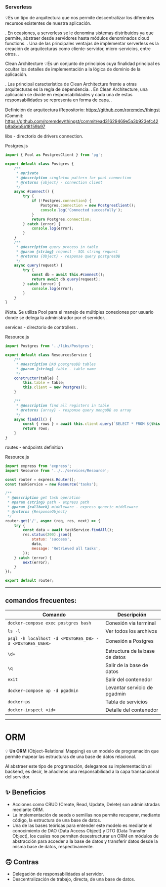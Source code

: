 ### Serverless
💡Es un tipo de arquitectura que nos permite descentralizar los diferentes recursos existentes de nuestra aplicación.

. En ocasiones, a serverless se le denomina sistemas distribuidos ya que permite, abstraer desde servidores hasta módulos denominados cloud functions. . Una de las principales ventajas de implementar serverless es la creación de arquitecturas como cliente-servidor, micro-servicios, entre otros. .

Clean Architecture
💡Es un conjunto de principios cuya finalidad principal es ocultar los detalles de implementación a la lógica de dominio de la aplicación.

. Las principal característica de Clean Architecture frente a otras arquitecturas es la regla de dependencia. . En Clean Architecture, una aplicación se divide en responsabilidades y cada una de estas responsabilidades se representa en forma de capa. .

Definición de arquitectura
ℹ️Repositorio: https://github.com/roremdev/thingst ℹ️Commit: https://github.com/roremdev/thingst/commit/ead31629469e5a3b923efc42b8b8eb5b18159b97

libs - directorio de drivers connection.

Postgres.js

```js
import { Pool as PostgresClient } from 'pg';

export default class Postgres {
    /**
     * @private
     * @description singleton pattern for pool connection
     * @returns {object} - connection client
     */
    async #connect() {
        try {
            if (!Postgres.connection) {
                Postgres.connection = new PostgresClient();
                console.log('Connected succesfully');
            }
            return Postgres.connection;
        } catch (error) {
            console.log(error);
        }
    }
    /**
     * @description query process in table
     * @param {string} request - SQL string request
     * @returns {Object} - response query postgresDB
     */
    async query(request) {
        try {
            const db = await this.#connect();
            return await db.query(request);
        } catch (error) {
            console.log(error);
        }
    }
}
```
ℹ️Nota. Se utiliza Pool para el manejo de múltiples conexiones por usuario donde se delega la administrador por el servidor. .

services - directorio de controllers
.

Resource.js

```js
import Postgres from '../libs/Postgres';

export default class ResourcesService {
    /**
     * @description DAO postgresDB tables
     * @param {string} table - table name
     */
    constructor(table) {
        this.table = table;
        this.client = new Postgres();
    }

    /**
     * @description find all registers in table
     * @returns {array} - response query mongoDB as array
     */
    async findAll() {
        const { rows } = await this.client.query(`SELECT * FROM ${this.table}`);
        return rows;
    }
}
```

routes - endpoints definition

Resource.js

```js
import express from 'express';
import Resource from '../../services/Resource';

const router = express.Router();
const taskService = new Resource('tasks');

/**
 * @description get task operation
 * @param {string} path - express path
 * @param {callback} middleware - express generic middleware
 * @returns {ResponseObject}
 */
router.get('/', async (req, res, next) => {
    try {
        const data = await taskService.findAll();
        res.status(200).json({
            status: 'success',
            data,
            message: 'Retrieved all tasks',
        });
    } catch (error) {
        next(error);
    }
});

export default router;
```

-------
## comandos frecuentes:
| Comando                                        | Descripción                      |
|------------------------------------------------|----------------------------------|
| `docker-compose exec postgres bash`            | Conexión via terminal            |
| `ls -l`                                        | Ver todos los archivos           |
| `psql -h localhost -d <POSTGRES_DB> -U <POSTGRES_USER>` | Conexión a Postgres       |
| `\d+`                                          | Estructura de la base de datos   |
| `\q`                                           | Salir de la base de datos        |
| `exit`                                         | Salir del contenedor             |
| `docker-compose up -d pgadmin`                 | Levantar servicio de pgadmin     |
| `docker-ps`                                    | Tabla de servicios               |
| `docker-inspect <id>`                          | Detalle del contenedor           |


-------
# ORM

💡 **Un ORM** (Object-Relational Mapping) es un modelo de programación que permite mapear las estructuras de una base de datos relacional.

Al abstraer este tipo de programación, delegamos su implementación al backend, es decir, le añadimos una responsabilidad a la capa transaccional del servidor.

## ✨ Beneficios

- Acciones como CRUD (Create, Read, Update, Delete) son administradas mediante ORM.
- La implementación de seeds o semillas nos permite recuperar, mediante código, la estructura de una base de datos.
- Una de las bases teóricas para entender este modelo es mediante el conocimiento de DAO (Data Access Object) y DTO (Data Transfer Object), los cuales nos permiten desestructurar un ORM en módulos de abstracción para acceder a la base de datos y transferir datos desde la misma base de datos, respectivamente.

## 🙃 Contras

- Delegación de responsabilidades al servidor.
- Descentralización de trabajo, directa, de una base de datos.
